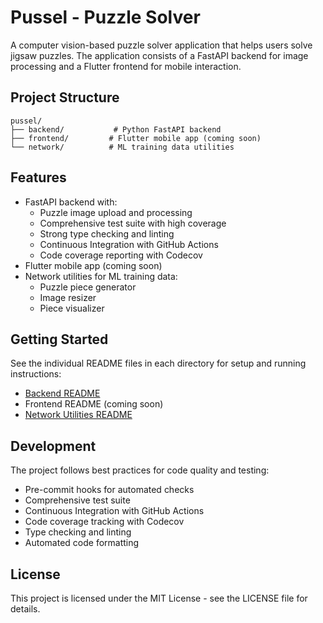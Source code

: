 # Pussel - Puzzle Solver

A computer vision-based puzzle solver application that helps users solve jigsaw puzzles. The application consists of a FastAPI backend for image processing and a Flutter frontend for mobile interaction.

## Project Structure

```
pussel/
├── backend/           # Python FastAPI backend
├── frontend/         # Flutter mobile app (coming soon)
└── network/          # ML training data utilities
```

## Features

- FastAPI backend with:
  - Puzzle image upload and processing
  - Comprehensive test suite with high coverage
  - Strong type checking and linting
  - Continuous Integration with GitHub Actions
  - Code coverage reporting with Codecov
- Flutter mobile app (coming soon)
- Network utilities for ML training data:
  - Puzzle piece generator
  - Image resizer
  - Piece visualizer

## Getting Started

See the individual README files in each directory for setup and running instructions:

- [Backend README](backend/README.md)
- Frontend README (coming soon)
- [Network Utilities README](network/README.md)

## Development

The project follows best practices for code quality and testing:
- Pre-commit hooks for automated checks
- Comprehensive test suite
- Continuous Integration with GitHub Actions
- Code coverage tracking with Codecov
- Type checking and linting
- Automated code formatting

## License

This project is licensed under the MIT License - see the LICENSE file for details.

